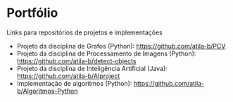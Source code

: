 # Portfólio
Links para repositórios de projetos e implementações

- Projeto da disciplina de Grafos (Python): https://github.com/atila-b/PCV
- Projeto da disciplina de Processamento de Imagens (Python): https://github.com/atila-b/detect-objects
- Projeto da disciplina de Inteligência Artificial (Java): https://github.com/atila-b/AIproject
- Implementação de algoritmos (Python): https://github.com/atila-b/Algoritmos-Python 
